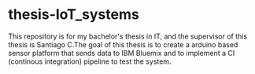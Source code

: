# thesis-IoT_systems

This repository is for my bachelor's thesis in IT, and the supervisor of this thesis is Santiago C.The goal of this thesis is to create a arduino based sensor platform that sends data to IBM Bluemix and to implement a CI (continous integration) pipeline to test the system. 
